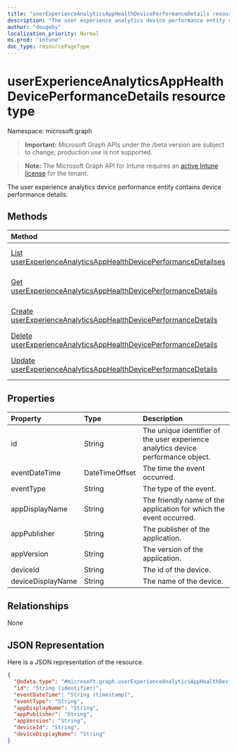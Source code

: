 ```yaml
---
title: "userExperienceAnalyticsAppHealthDevicePerformanceDetails resource type"
description: "The user experience analytics device performance entity contains device performance details."
author: "dougeby"
localization_priority: Normal
ms.prod: "intune"
doc_type: resourcePageType
---
```


# userExperienceAnalyticsAppHealthDevicePerformanceDetails resource type

Namespace: microsoft.graph

> **Important:** Microsoft Graph APIs under the /beta version are subject to change; production use is not supported.

> **Note:** The Microsoft Graph API for Intune requires an [active Intune license](https://go.microsoft.com/fwlink/?linkid=839381) for the tenant.

The user experience analytics device performance entity contains device performance details.

## Methods
|Method|Return Type|Description|
|:---|:---|:---|
|[List userExperienceAnalyticsAppHealthDevicePerformanceDetailses](../api/intune-devices-userexperienceanalyticsapphealthdeviceperformancedetails-list.md)|[userExperienceAnalyticsAppHealthDevicePerformanceDetails](../resources/intune-devices-userexperienceanalyticsapphealthdeviceperformancedetails.md) collection|List properties and relationships of the [userExperienceAnalyticsAppHealthDevicePerformanceDetails](../resources/intune-devices-userexperienceanalyticsapphealthdeviceperformancedetails.md) objects.|
|[Get userExperienceAnalyticsAppHealthDevicePerformanceDetails](../api/intune-devices-userexperienceanalyticsapphealthdeviceperformancedetails-get.md)|[userExperienceAnalyticsAppHealthDevicePerformanceDetails](../resources/intune-devices-userexperienceanalyticsapphealthdeviceperformancedetails.md)|Read properties and relationships of the [userExperienceAnalyticsAppHealthDevicePerformanceDetails](../resources/intune-devices-userexperienceanalyticsapphealthdeviceperformancedetails.md) object.|
|[Create userExperienceAnalyticsAppHealthDevicePerformanceDetails](../api/intune-devices-userexperienceanalyticsapphealthdeviceperformancedetails-create.md)|[userExperienceAnalyticsAppHealthDevicePerformanceDetails](../resources/intune-devices-userexperienceanalyticsapphealthdeviceperformancedetails.md)|Create a new [userExperienceAnalyticsAppHealthDevicePerformanceDetails](../resources/intune-devices-userexperienceanalyticsapphealthdeviceperformancedetails.md) object.|
|[Delete userExperienceAnalyticsAppHealthDevicePerformanceDetails](../api/intune-devices-userexperienceanalyticsapphealthdeviceperformancedetails-delete.md)|None|Deletes a [userExperienceAnalyticsAppHealthDevicePerformanceDetails](../resources/intune-devices-userexperienceanalyticsapphealthdeviceperformancedetails.md).|
|[Update userExperienceAnalyticsAppHealthDevicePerformanceDetails](../api/intune-devices-userexperienceanalyticsapphealthdeviceperformancedetails-update.md)|[userExperienceAnalyticsAppHealthDevicePerformanceDetails](../resources/intune-devices-userexperienceanalyticsapphealthdeviceperformancedetails.md)|Update the properties of a [userExperienceAnalyticsAppHealthDevicePerformanceDetails](../resources/intune-devices-userexperienceanalyticsapphealthdeviceperformancedetails.md) object.|

## Properties
|Property|Type|Description|
|:---|:---|:---|
|id|String|The unique identifier of the user experience analytics device performance object.|
|eventDateTime|DateTimeOffset|The time the event occurred.|
|eventType|String|The type of the event.|
|appDisplayName|String|The friendly name of the application for which the event occurred.|
|appPublisher|String|The publisher of the application.|
|appVersion|String|The version of the application.|
|deviceId|String|The id of the device.|
|deviceDisplayName|String|The name of the device.|

## Relationships
None

## JSON Representation
Here is a JSON representation of the resource.
<!-- {
  "blockType": "resource",
  "keyProperty": "id",
  "@odata.type": "microsoft.graph.userExperienceAnalyticsAppHealthDevicePerformanceDetails"
}
-->
``` json
{
  "@odata.type": "#microsoft.graph.userExperienceAnalyticsAppHealthDevicePerformanceDetails",
  "id": "String (identifier)",
  "eventDateTime": "String (timestamp)",
  "eventType": "String",
  "appDisplayName": "String",
  "appPublisher": "String",
  "appVersion": "String",
  "deviceId": "String",
  "deviceDisplayName": "String"
}
```



